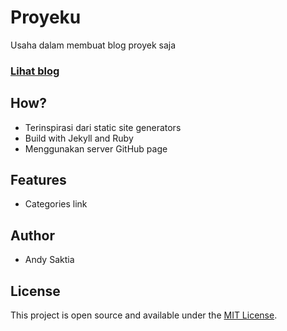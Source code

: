 # Proyeku

Usaha dalam membuat blog proyek saja

### [Lihat blog](https://taniarascia.com/make-a-static-website-with-jekyll)

## How?

- Terinspirasi dari static site generators
- Build with Jekyll and Ruby
- Menggunakan server GitHub page 

## Features
- Categories link

## Author

- Andy Saktia

## License
This project is open source and available under the [MIT License](LICENSE.txt).

